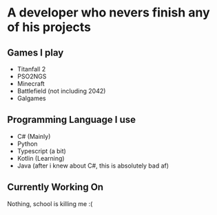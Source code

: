 # A developer who nevers finish any of his projects
## Games I play
* Titanfall 2
* PSO2NGS
* Minecraft
* Battlefield (not including 2042)
* Galgames
## Programming Language I use
* C# (Mainly)
* Python
* Typescript (a bit)
* Kotlin (Learning)
* Java (after i knew about C#, this is absolutely bad af)
## Currently Working On
Nothing, school is killing me :(
